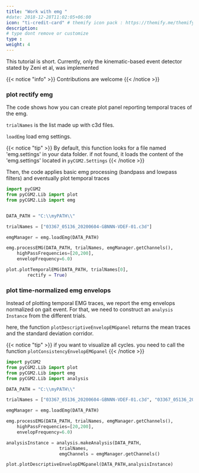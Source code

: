 ```yaml
---
title: "Work with emg "
#date: 2018-12-28T11:02:05+06:00
icon: "ti-credit-card" # themify icon pack : https://themify.me/themify-icons
description:
# type dont remove or customize
type :
weight: 4
---
```



This tutorial is short. Currently, only the kinematic-based event detector stated by Zeni et al, was implemented

{{< notice "info" >}}
  Contributions are welcome
{{< /notice >}}



### plot rectify emg

The code shows how you can create plot panel reporting temporal traces of the emg.

`trialNames` is the list made up with c3d files.  


`loadEmg` load emg settings.

{{< notice "tip" >}}
By default, this function looks for a file named 'emg.settings' in your data folder.
if not found, it loads the content of the 'emg.settings' located in `pyCGM2.Settings`
{{< /notice >}}


Then, the code applies basic emg processing (bandpass and lowpass filters) and eventually plot temporal traces

```python
import pyCGM2
from pyCGM2.Lib import plot
from pyCGM2.Lib import emg


DATA_PATH = "C:\\myPATH\\"

trialNames = ["03367_05136_20200604-GBNNN-VDEF-01.c3d"]

emgManager = emg.loadEmg(DATA_PATH)

emg.processEMG(DATA_PATH, trialNames, emgManager.getChannels(),
    highPassFrequencies=[20,200],
    envelopFrequency=6.0)

plot.plotTemporalEMG(DATA_PATH, trialNames[0],
        rectify = True)


```

### plot time-normalized emg envelops

Instead of plotting temporal EMG traces, we report the emg envelops normalized on gait event.
For that, we need to construct an `analysis Instance` from the different trials.

here, the function `plotDescriptiveEnvelopEMGpanel` returns the mean traces and the standard deviation corridor.


{{< notice "tip" >}}
  if you want to visualize all cycles. you need to call the function `plotConsistencyEnvelopEMGpanel`
{{< /notice >}}








```python
import pyCGM2
from pyCGM2.Lib import plot
from pyCGM2.Lib import emg
from pyCGM2.Lib import analysis

DATA_PATH = "C:\\myPATH\\"

trialNames = ["03367_05136_20200604-GBNNN-VDEF-01.c3d", "03367_05136_20200604-GBNNN-VDEF-02.c3d"]

emgManager = emg.loadEmg(DATA_PATH)

emg.processEMG(DATA_PATH, trialNames, emgManager.getChannels(),
    highPassFrequencies=[20,200],
    envelopFrequency=6.0)

analysisInstance = analysis.makeAnalysis(DATA_PATH,
                    trialNames,
                    emgChannels = emgManager.getChannels()                )

plot.plotDescriptiveEnvelopEMGpanel(DATA_PATH,analysisInstance)



```
